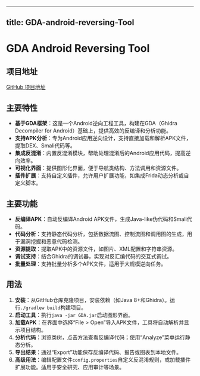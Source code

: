 
---
title: GDA-android-reversing-Tool
---

# GDA Android Reversing Tool

## 项目地址
[GitHub 项目地址](https://github.com/charles2gan/GDA-android-reversing-Tool)

## 主要特性
- **基于GDA框架**：这是一个Android逆向工程工具，构建在GDA（Ghidra Decompiler for Android）基础上，提供高效的反编译和分析功能。
- **支持APK分析**：专为Android应用逆向设计，支持直接加载和解析APK文件，提取DEX、Smali代码等。
- **集成反混淆**：内置反混淆模块，帮助处理混淆后的Android应用代码，提高逆向效率。
- **可视化界面**：提供图形化界面，便于导航类结构、方法调用和资源文件。
- **插件扩展**：支持自定义插件，允许用户扩展功能，如集成Frida动态分析或自定义脚本。

## 主要功能
- **反编译APK**：自动反编译Android APK文件，生成Java-like伪代码和Smali代码。
- **代码分析**：支持静态代码分析，包括数据流图、控制流图和调用图的生成，用于漏洞挖掘和恶意代码检测。
- **资源提取**：提取APK中的资源文件，如图片、XML配置和字符串资源。
- **调试支持**：结合Ghidra的调试器，实现对反汇编代码的交互式调试。
- **批量处理**：支持批量分析多个APK文件，适用于大规模逆向任务。

## 用法
1. **安装**：从GitHub仓库克隆项目，安装依赖（如Java 8+和Ghidra）。运行`./gradlew build`构建项目。
2. **启动工具**：执行`java -jar GDA.jar`启动图形界面。
3. **加载APK**：在界面中选择“File > Open”导入APK文件，工具将自动解析并显示项目结构。
4. **分析代码**：浏览类树，点击方法查看反编译代码；使用“Analyze”菜单运行静态分析。
5. **导出结果**：通过“Export”功能保存反编译代码、报告或图表到本地文件。
6. **高级用法**：编辑配置文件`config.properties`自定义反混淆规则，或加载插件扩展功能。适用于安全研究、应用审计等场景。